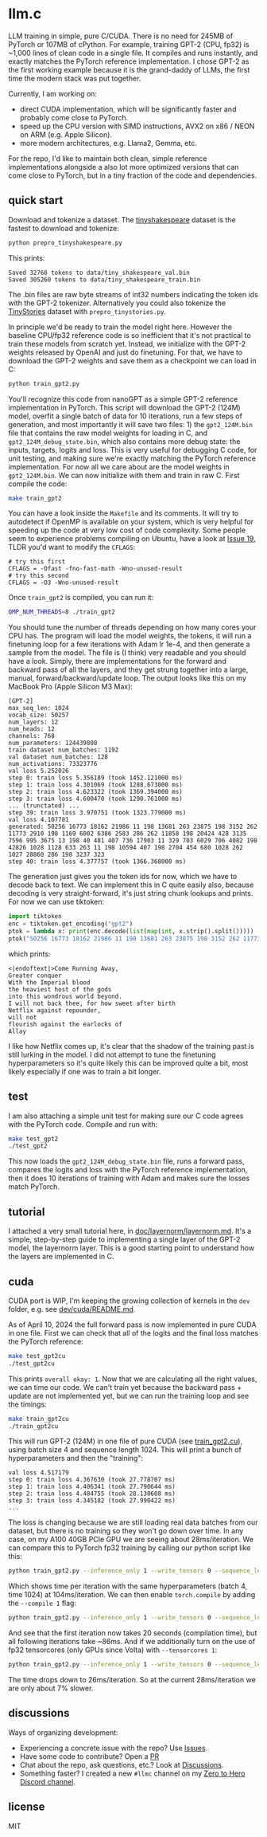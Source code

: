 # llm.c

LLM training in simple, pure C/CUDA. There is no need for 245MB of PyTorch or 107MB of cPython. For example, training GPT-2 (CPU, fp32) is ~1,000 lines of clean code in a single file. It compiles and runs instantly, and exactly matches the PyTorch reference implementation. I chose GPT-2 as the first working example because it is the grand-daddy of LLMs, the first time the modern stack was put together.

Currently, I am working on:

- direct CUDA implementation, which will be significantly faster and probably come close to PyTorch.
- speed up the CPU version with SIMD instructions, AVX2 on x86 / NEON on ARM (e.g. Apple Silicon).
- more modern architectures, e.g. Llama2, Gemma, etc.

For the repo, I'd like to maintain both clean, simple reference implementations alongside a also lot more optimized versions that can come close to PyTorch, but in a tiny fraction of the code and dependencies.

## quick start

Download and tokenize a dataset. The [tinyshakespeare](https://raw.githubusercontent.com/karpathy/char-rnn/master/data/tinyshakespeare/input.txt) dataset is the fastest to download and tokenize:

```bash
python prepro_tinyshakespeare.py
```

This prints:

```
Saved 32768 tokens to data/tiny_shakespeare_val.bin
Saved 305260 tokens to data/tiny_shakespeare_train.bin
```

The .bin files are raw byte streams of int32 numbers indicating the token ids with the GPT-2 tokenizer. Alternatively you could also tokenize the [TinyStories](https://huggingface.co/datasets/roneneldan/TinyStories) dataset with `prepro_tinystories.py`.

In principle we'd be ready to train the model right here. However the baseline CPU/fp32 reference code is so inefficient that it's not practical to train these models from scratch yet. Instead, we initialize with the GPT-2 weights released by OpenAI and just do finetuning. For that, we have to download the GPT-2 weights and save them as a checkpoint we can load in C:

```bash
python train_gpt2.py
```

You'll recognize this code from nanoGPT as a simple GPT-2 reference implementation in PyTorch. This script will download the GPT-2 (124M) model, overfit a single batch of data for 10 iterations, run a few steps of generation, and most importantly it will save two files: 1) the `gpt2_124M.bin` file that contains the raw model weights for loading in C, and `gpt2_124M_debug_state.bin`, which also contains more debug state: the inputs, targets, logits and loss. This is very useful for debugging C code, for unit testing, and making sure we're exactly matching the PyTorch reference implementation. For now all we care about are the model weights in `gpt2_124M.bin`. We can now initialize with them and train in raw C. First compile the code:

```bash
make train_gpt2
```

You can have a look inside the `Makefile` and its comments. It will try to autodetect if OpenMP is available on your system, which is very helpful for speeding up the code at very low cost of code complexity. Some people seem to experience problems compiling on Ubuntu, have a look at [Issue 19](https://github.com/karpathy/llm.c/issues/19), TLDR you'd want to modify the `CFLAGS`:

```
# try this first
CFLAGS = -Ofast -fno-fast-math -Wno-unused-result
# try this second
CFLAGS = -O3 -Wno-unused-result
```

Once `train_gpt2` is compiled, you can run it:

```bash
OMP_NUM_THREADS=8 ./train_gpt2
```

You should tune the number of threads depending on how many cores your CPU has. The program will load the model weights, the tokens, it will run a finetuning loop for a few iterations with Adam lr 1e-4, and then generate a sample from the model. The file is (I think) very readable and you should have a look. Simply, there are implementations for the forward and backward pass of all the layers, and they get strung together into a large, manual, forward/backward/update loop. The output looks like this on my MacBook Pro (Apple Silicon M3 Max):

```
[GPT-2]
max_seq_len: 1024
vocab_size: 50257
num_layers: 12
num_heads: 12
channels: 768
num_parameters: 124439808
train dataset num_batches: 1192
val dataset num_batches: 128
num_activations: 73323776
val loss 5.252026
step 0: train loss 5.356189 (took 1452.121000 ms)
step 1: train loss 4.301069 (took 1288.673000 ms)
step 2: train loss 4.623322 (took 1369.394000 ms)
step 3: train loss 4.600470 (took 1290.761000 ms)
... (trunctated) ...
step 39: train loss 3.970751 (took 1323.779000 ms)
val loss 4.107781
generated: 50256 16773 18162 21986 11 198 13681 263 23875 198 3152 262 11773 2910 198 1169 6002 6386 2583 286 262 11858 198 20424 428 3135 7596 995 3675 13 198 40 481 407 736 17903 11 329 703 6029 706 4082 198 42826 1028 1128 633 263 11 198 10594 407 198 2704 454 680 1028 262 1027 28860 286 198 3237 323
step 40: train loss 4.377757 (took 1366.368000 ms)
```

The generation just gives you the token ids for now, which we have to decode back to text. We can implement this in C quite easily also, because decoding is very straight-forward, it's just string chunk lookups and prints. For now we can use tiktoken:

```python
import tiktoken
enc = tiktoken.get_encoding("gpt2")
ptok = lambda x: print(enc.decode(list(map(int, x.strip().split()))))
ptok("50256 16773 18162 21986 11 198 13681 263 23875 198 3152 262 11773 2910 198 1169 6002 6386 2583 286 262 11858 198 20424 428 3135 7596 995 3675 13 198 40 481 407 736 17903 11 329 703 6029 706 4082 198 42826 1028 1128 633 263 11 198 10594 407 198 2704 454 680 1028 262 1027 28860 286 198 3237 323")
```

which prints:

```
<|endoftext|>Come Running Away,
Greater conquer
With the Imperial blood
the heaviest host of the gods
into this wondrous world beyond.
I will not back thee, for how sweet after birth
Netflix against repounder,
will not
flourish against the earlocks of
Allay
```

I like how Netflix comes up, it's clear that the shadow of the training past is still lurking in the model. I did not attempt to tune the finetuning hyperparameters so it's quite likely this can be improved quite a bit, most likely especially if one was to train a bit longer.

## test

I am also attaching a simple unit test for making sure our C code agrees with the PyTorch code. Compile and run with:

```bash
make test_gpt2
./test_gpt2
```

This now loads the `gpt2_124M_debug_state.bin` file, runs a forward pass, compares the logits and loss with the PyTorch reference implementation, then it does 10 iterations of training with Adam and makes sure the losses match PyTorch.

## tutorial

I attached a very small tutorial here, in [doc/layernorm/layernorm.md](doc/layernorm/layernorm.md). It's a simple, step-by-step guide to implementing a single layer of the GPT-2 model, the layernorm layer. This is a good starting point to understand how the layers are implemented in C.

## cuda

CUDA port is WIP, I'm keeping the growing collection of kernels in the `dev` folder, e.g. see [dev/cuda/README.md](dev/cuda/README.md).

As of April 10, 2024 the full forward pass is now implemented in pure CUDA in one file. First we can check that all of the logits and the final loss matches the PyTorch reference:

```bash
make test_gpt2cu
./test_gpt2cu
```

This prints `overall okay: 1`. Now that we are calculating all the right values, we can time our code. We can't train yet because the backward pass + update are not implemented yet, but we can run the training loop and see the timings:

```bash
make train_gpt2cu
./train_gpt2cu
```

This will run GPT-2 (124M) in one file of pure CUDA (see [train_gpt2.cu](train_gpt2.cu)), using batch size 4 and sequence length 1024. This will print a bunch of hyperparameters and then the "training":

```
val loss 4.517179
step 0: train loss 4.367630 (took 27.778707 ms)
step 1: train loss 4.406341 (took 27.790644 ms)
step 2: train loss 4.484755 (took 28.130608 ms)
step 3: train loss 4.345182 (took 27.990422 ms)
...
```

The loss is changing because we are still loading real data batches from our dataset, but there is no training so they won't go down over time. In any case, on my A100 40GB PCIe GPU we are seeing about 28ms/iteration. We can compare this to PyTorch fp32 training by calling our python script like this:

```bash
python train_gpt2.py --inference_only 1 --write_tensors 0 --sequence_length 1024 --batch_size 4
```

Which shows time per iteration with the same hyperparameters (batch 4, time 1024) at 104ms/iteration. We can then enable `torch.compile` by adding the `--compile 1` flag:

```bash
python train_gpt2.py --inference_only 1 --write_tensors 0 --sequence_length 1024 --batch_size 4 --compile 1
```

And see that the first iteration now takes 20 seconds (compilation time), but all following iterations take ~86ms. And if we additionally turn on the use of fp32 tensorcores (only GPUs since Volta) with `--tensorcores 1`:

```bash
python train_gpt2.py --inference_only 1 --write_tensors 0 --sequence_length 1024 --batch_size 4 --compile 1 --tensorcores 1
```

The time drops down to 26ms/iteration. So at the current 28ms/iteration we are only about 7% slower.

## discussions

Ways of organizing development:

- Experiencing a concrete issue with the repo? Use [Issues](https://github.com/karpathy/llm.c/issues).
- Have some code to contribute? Open a [PR](https://github.com/karpathy/llm.c/pulls)
- Chat about the repo, ask questions, etc.? Look at [Discussions](https://github.com/karpathy/llm.c/discussions).
- Something faster? I created a new `#llmc` channel on my [Zero to Hero Discord channel](https://discord.gg/3zy8kqD9Cp).

## license

MIT
